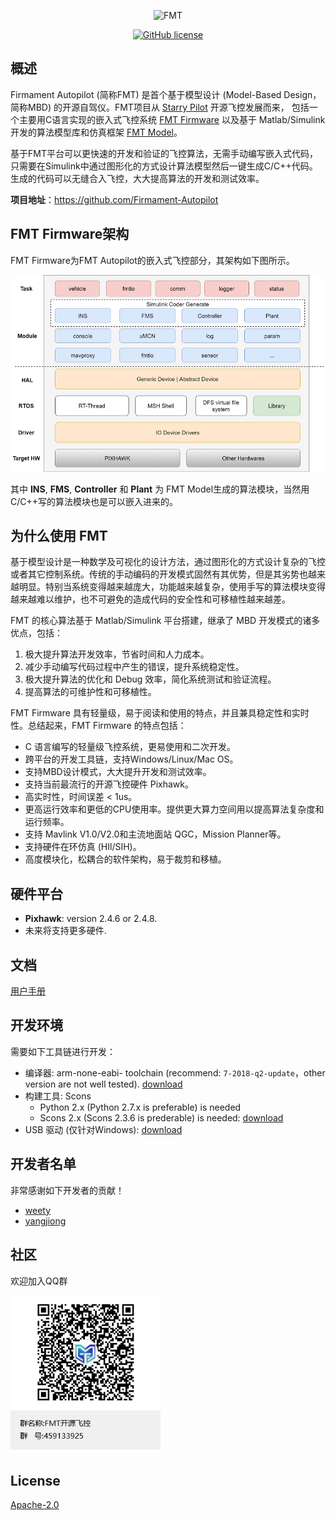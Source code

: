 <p align="center"><img width="160" src="https://github.com/Firmament-Autopilot/FMT_Firmware/blob/master/figures/logo.png" alt=FMT logo"></p>

<p align="center">
  <a href="/LICENSE"><img src="https://img.shields.io/badge/license-Apache--2.0-brightgreen" alt="GitHub license" /></a>
</p>

## 概述
Firmament Autopilot (简称FMT) 是首个基于模型设计 (Model-Based Design， 简称MBD) 的开源自驾仪。FMT项目从 [Starry Pilot](https://github.com/JcZou/StarryPilot) 开源飞控发展而来，
包括一个主要用C语言实现的嵌入式飞控系统 [FMT Firmware](https://github.com/Firmament-Autopilot/FMT_Firmware) 以及基于 Matlab/Simulink 开发的算法模型库和仿真框架 
[FMT Model](https://github.com/FirmamentPilot/FMT_Model)。

基于FMT平台可以更快速的开发和验证的飞控算法，无需手动编写嵌入式代码，只需要在Simulink中通过图形化的方式设计算法模型然后一键生成C/C++代码。生成的代码可以无缝合入飞控，大大提高算法的开发和测试效率。

**项目地址**：https://github.com/Firmament-Autopilot

## FMT Firmware架构
FMT Firmware为FMT Autopilot的嵌入式飞控部分，其架构如下图所示。

![fmt_structure](figures/fmt_struct.png)

其中 **INS**, **FMS**, **Controller** 和 **Plant** 为 FMT Model生成的算法模块，当然用C/C++写的算法模块也是可以嵌入进来的。

## 为什么使用 FMT
基于模型设计是一种数学及可视化的设计方法，通过图形化的方式设计复杂的飞控或者其它控制系统。传统的手动编码的开发模式固然有其优势，但是其劣势也越来越明显。特别当系统变得越来越庞大，功能越来越复杂，使用手写的算法模块变得越来越难以维护，也不可避免的造成代码的安全性和可移植性越来越差。

FMT 的核心算法基于 Matlab/Simulink 平台搭建，继承了 MBD 开发模式的诸多优点，包括：
1. 极大提升算法开发效率，节省时间和人力成本。
2. 减少手动编写代码过程中产生的错误，提升系统稳定性。
3. 极大提升算法的优化和 Debug 效率，简化系统测试和验证流程。
4. 提高算法的可维护性和可移植性。

FMT Firmware 具有轻量级，易于阅读和使用的特点，并且兼具稳定性和实时性。总结起来，FMT Firmware 的特点包括：

- C 语言编写的轻量级飞控系统，更易使用和二次开发。
- 跨平台的开发工具链，支持Windows/Linux/Mac OS。
- 支持MBD设计模式，大大提升开发和测试效率。
- 支持当前最流行的开源飞控硬件 Pixhawk。
- 高实时性，时间误差 < 1us。
- 更高运行效率和更低的CPU使用率。提供更大算力空间用以提高算法复杂度和运行频率。
- 支持 Mavlink V1.0/V2.0和主流地面站 QGC，Mission Planner等。
- 支持硬件在环仿真 (HIl/SIH)。
- 高度模块化，松耦合的软件架构，易于裁剪和移植。

## 硬件平台
- **Pixhawk**: version 2.4.6 or 2.4.8.
-  未来将支持更多硬件. 

## 文档
[用户手册](https://github.com/FirmamentPilot/fmt_user_guide_cn)

## 开发环境
需要如下工具链进行开发：

- 编译器: arm-none-eabi- toolchain (recommend: `7-2018-q2-update`，other version are not well tested). [download](https://developer.arm.com/tools-and-software/open-source-software/developer-tools/gnu-toolchain/gnu-rm/downloads)
- 构建工具: Scons
  - Python 2.x (Python 2.7.x is preferable) is needed
  - Scons 2.x (Scons 2.3.6 is prederable) is needed: [download](https://sourceforge.net/projects/scons/files/scons/2.3.6/)
- USB 驱动 (仅针对Windows): [download](https://www.st.com/en/development-tools/stsw-stm32102.html)

## 开发者名单
非常感谢如下开发者的贡献！
- [weety](https://github.com/weety)
- [yangjiong](https://github.com/yangjion)

## 社区
欢迎加入QQ群
<p align="left"><img width="240" src="figures/QR_code.png" alt=QR code"></p>

## License
[Apache-2.0](./LICENSE)
